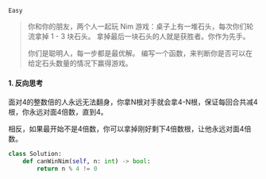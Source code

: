 `Easy`

> 你和你的朋友，两个人一起玩 Nim 游戏：桌子上有一堆石头，每次你们轮流拿掉 1 - 3 块石头。 拿掉最后一块石头的人就是获胜者。你作为先手。
>
> 你们是聪明人，每一步都是最优解。 编写一个函数，来判断你是否可以在给定石头数量的情况下赢得游戏。
>

#### 1. 反向思考

面对4的整数倍的人永远无法翻身，你拿N根对手就会拿4-N根，保证每回合共减4根，你永远对面4倍数，直到4。

相反，如果最开始不是4倍数，你可以拿掉刚好剩下4倍数根，让他永远对面4倍数。

```python
class Solution:
    def canWinNim(self, n: int) -> bool:
        return n % 4 != 0
```


